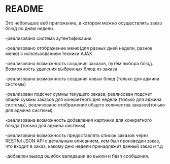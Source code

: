 # README


Это небольшое веб приложение, в котором можно осуществлять заказ блюд по дням недели.

 -реализована система аутентификации
 
 -реализовано отображение меню(для разных дней недели, разное меню) с использованием техники AJAX
 
 -реализована возможность создания заказов, путём выбора блюд. Возможность удаления выбранных блюд из заказа
 
 -реализована возможность создания новых блюд (только для админа системы)
 
 -реализован подсчет суммы текущего заказа, реализован подсчет общей суммы заказов для конкретного дня недели (только для админа системы),  реализовано отображение общего количества заказов(только для админа системы)
 
 -реализована возможность добавления картинки для конкретного блюда (только для админа системы)
 
 -реализована возможность предоставлять список заказов через RESTful JSON API с детальным описанием, кем был произведен заказ, что входит в заказ, какому дню недели принадлежит данный заказ и т.д
 
 -добавлен вывод ошибок валидации во вьюхи и flash сообщения.

